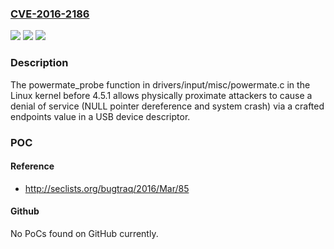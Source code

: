 ### [CVE-2016-2186](https://cve.mitre.org/cgi-bin/cvename.cgi?name=CVE-2016-2186)
![](https://img.shields.io/static/v1?label=Product&message=n%2Fa&color=blue)
![](https://img.shields.io/static/v1?label=Version&message=%3D%20n%2Fa%20&color=brighgreen)
![](https://img.shields.io/static/v1?label=Vulnerability&message=n%2Fa&color=brighgreen)

### Description

The powermate_probe function in drivers/input/misc/powermate.c in the Linux kernel before 4.5.1 allows physically proximate attackers to cause a denial of service (NULL pointer dereference and system crash) via a crafted endpoints value in a USB device descriptor.

### POC

#### Reference
- http://seclists.org/bugtraq/2016/Mar/85

#### Github
No PoCs found on GitHub currently.

